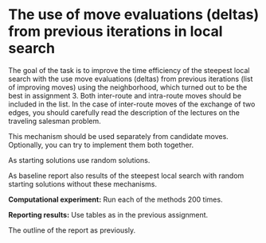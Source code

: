 # The use of move evaluations (deltas) from previous iterations in local search

The goal of the task is to improve the time efficiency of the steepest local
search with the use move evaluations (deltas) from previous iterations (list of
improving moves) using the neighborhood, which turned out to be the best in
assignment 3. Both inter-route and intra-route moves should be included in the
list. In the case of inter-route moves of the exchange of two edges, you should
carefully read the description of the lectures on the traveling salesman
problem.

This mechanism should be used separately from candidate moves. Optionally, you
can try to implement them both together.

As starting solutions use random solutions.

As baseline report also results of the steepest local search with random
starting solutions without these mechanisms.

**Computational experiment:** Run each of the methods 200 times.

**Reporting results:** Use tables as in the previous assignment.

The outline of the report as previously.
